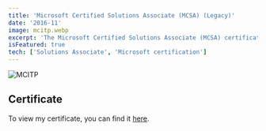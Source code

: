 ```yaml
---
title: 'Microsoft Certified Solutions Associate (MCSA) (Legacy)'
date: '2016-11'
image: mcitp.webp
excerpt: 'The Microsoft Certified Solutions Associate (MCSA) certification is designed for IT professionals who possess the knowledge and skills required to implement and manage Microsoft solutions effectively. MCSA certifications cover a wide range of Microsoft solution areas, enabling IT professionals to specialize in domains such as Windows Server, SQL Server, Office 365, and more.'
isFeatured: true
tech: ['Solutions Associate', 'Microsoft certification']
---
```


![MCITP](/images/posts/mcitp.webp)

## Certificate

To view my certificate, you can find it [here](https://docs.microsoft.com/en-us/users/davelevine/transcript/vm952hnw3p9626k).

